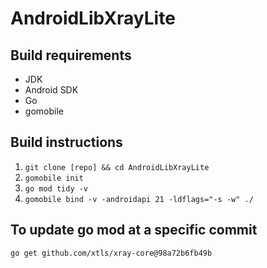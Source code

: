 # AndroidLibXrayLite

## Build requirements
* JDK
* Android SDK
* Go
* gomobile

## Build instructions
1. `git clone [repo] && cd AndroidLibXrayLite`
2. `gomobile init`
3. `go mod tidy -v`
4. `gomobile bind -v -androidapi 21 -ldflags="-s -w" ./`

## To update go mod at a specific commit

```
go get github.com/xtls/xray-core@98a72b6fb49b
``` 